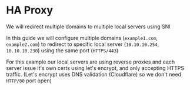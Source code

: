 

# HA Proxy

We will redirect multiple domains to multiple local servers using SNI

In this guide we will configure multiple domains (`example1.com`, `example2.com`) to redirect to specific local server (`10.10.10.254`, `10.10.10.230`) using the same port (`HTTPS/443`)

For this example our local servers are using reverse proxies and each server issue it's own certs using let's encrypt, and only accepting HTTPS traffic.
(Let's encrypt uses DNS validation (Cloudflare) so we don't need `HTTP/80` port open)
